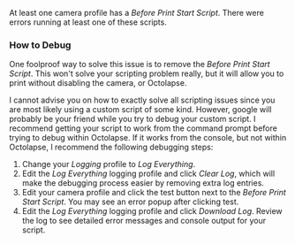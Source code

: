 At least one camera profile has a *Before Print Start Script*.  There were errors running at least one of these scripts.

### How to Debug

One foolproof way to solve this issue is to remove the *Before Print Start Script*.  This won't solve your scripting problem really, but it will allow you to print without disabling the camera, or Octolapse.

I cannot advise you on how to exactly solve all scripting issues since you are most likely using a custom script of some kind.  However, google will probably be your friend while you try to debug your custom script.  I recommend getting your script to work from the command prompt before trying to debug within Octolapse.  If it works from the console, but not within Octolapse, I recommend the following debugging steps:

1. Change your *Logging* profile to *Log Everything*.
2. Edit the *Log Everything* logging profile and click *Clear Log*, which will make the debugging process easier by removing extra log entries.
3. Edit your camera profile and click the test button next to the *Before Print Start Script*.  You may see an error popup after clicking test.
4. Edit the *Log Everything* logging profile and click *Download Log*.  Review the log to see detailed error messages and console output for your script.
